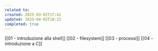 ```yaml
---
related to: 
created: 2025-03-02T17:41
updated: 2025-04-02T10:22
completed: true
---
```

[[01 - introduzione alla shell]]
[[02 - filesystem]]
[[03 - processi]]
[[04 - introduzione a C]]